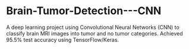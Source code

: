 # Brain-Tumor-Detection---CNN
A deep learning project using Convolutional Neural Networks (CNN) to classify brain MRI images into tumor and no tumor categories. Achieved 95.5% test accuracy using TensorFlow/Keras.
